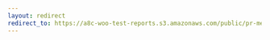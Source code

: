 ```yaml
---
layout: redirect
redirect_to: https://a8c-woo-test-reports.s3.amazonaws.com/public/pr-merge/37560/e2e/index.html
---
```

